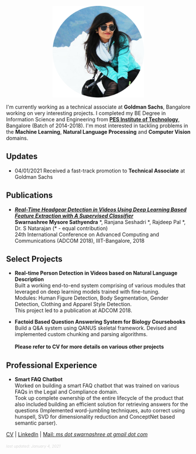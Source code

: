 <p align="center">
  <img src="swarnashree.png" width="250" height="250">
</p>
                                

I'm currently working as a technical associate at **Goldman Sachs**, Bangalore working on very interesting projects. I completed my BE Degree in Information Science and Engineering from [**PES Institute of Technology**](https://www.pes.edu/), Bangalore (Batch of 2014-2018). 
I'm most interested in tackling problems in the **Machine Learning**, **Natural Language Processing** and **Computer Vision** domains.

## Updates
- 04/01/2021 Received a fast-track promotion to **Technical Associate** at Goldman Sachs

## Publications
- [***Real-Time Headgear Detection in Videos Using Deep Learning Based Feature Extraction with A Supervised Classifier***](https://doi.org/10.34048/ADCOM.2018.Paper.9)
 <br/> **Swarnashree Mysore Sathyendra** \*, Ranjana Seshadri \*, Rajdeep Pal \*, Dr. S Natarajan (\* - equal contribution)
 <br/> 24th International Conference on Advanced Computing and Communications (ADCOM 2018), IIIT-Bangalore, 2018

## Select Projects
- **Real-time Person Detection in Videos based on Natural Language Description**
<br/> Built a working end-to-end system comprising of various modules that leveraged on deep learning models trained with fine-tuning. 
<br/> Modules: Human Figure Detection, Body Segmentation, Gender Detection, Clothing and Apparel Style Detection.
<br/> This project led to a publication at ADCOM 2018.

- **Factoid Based Question Answering System for Biology Coursebooks**
<br/> Build a Q&A system using QANUS skeletal framework. Devised and implemented custom chunking and parsing algorithms. 
<br/><br/> **Please refer to CV for more details on various other projects**

## Professional Experience
- **Smart FAQ Chatbot**
<br/> Worked on building a smart FAQ chatbot that was trained on various FAQs in the Legal and Compliance domain. 
<br/> Took up complete ownership of the entire lifecycle of the product that also included building an efficient solution for retrieving answers for the questions (Implemented word-jumbling techniques, auto correct using hunspell, SVD for dimensionality reduction and ConceptNet based semantic parser).


[CV](Swarnashree_MS_CV.pdf)  |  [LinkedIn](https://in.linkedin.com/in/swarnashree-mysore-sathyendra-47621a136)  |  [Mail: *ms dot swarnashree at gmail dot com*](mailto:ms.swarnashree@gmail.com)

<span style="color: #d9d9d9; font-size: 0.75em">*last updated: January 4, 2021*</span>
